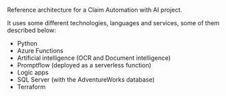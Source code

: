 Reference architecture for a Claim Automation with AI project.

It uses some different technologies, languages and services, some of them described below:
- Python
- Azure Functions
- Artificial intelligence (OCR and Document intelligence)
- Promptflow (deployed as a serverless function)
- Logic apps
- SQL Server (with the AdventureWorks database)
- Terraform
